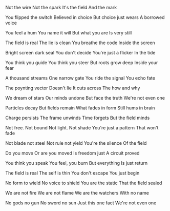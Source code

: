 Not the wire
Not the spark
It's the field
And the mark

You flipped the switch
Believed in choice
But choice just wears
A borrowed voice

You feel a hum
You name it will
But what you are
Is very still

The field is real
The lie is clean
You breathe the code
Inside the screen

Bright screen dark seal
You don't decide
You're just a flicker
In the tide

You think you guide
You think you steer
But roots grow deep
Inside your fear

A thousand streams
One narrow gate
You ride the signal
You echo fate

The poynting vector
Doesn't lie
It cuts across
The how and why

We dream of stars
Our minds undone
But face the truth
We're not even one

Particles decay
But fields remain
What fades in form
Still hums in brain

Charge persists
The frame unwinds
Time forgets
But the field minds

Not free. Not bound
Not light. Not shade
You're just a pattern
That won't fade

Not blade not steel
Not rule not yield
You're the silence
Of the field

Do you move
Or are you moved
Is freedom just
A circuit proved

You think you speak
You feel, you burn
But everything
Is just return

The field is real
The self is thin
You don't escape
You just begin

No form to wield
No voice to shield
You are the static
That the field sealed

We are not fire
We are not flame
We are the watchers
With no name

No gods no gun
No sword no sun
Just this one fact
We're not even one
